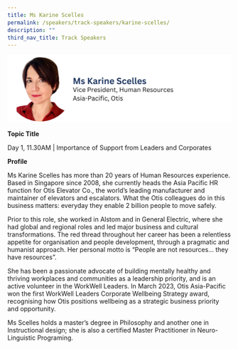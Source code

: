 ```yaml
---
title: Ms Karine Scelles
permalink: /speakers/track-speakers/karine-scelles/
description: ""
third_nav_title: Track Speakers
---
```

<div style="display: flex; flex-wrap: wrap;">
  <div style="flex-basis: 100%; max-width: 100%;">
    <img alt="track speakers 1" src="/images/SpeakersPhoto/karinescelles.png">
  </div>
	</div>
	
<b>Topic Title</b>

<p id="left">Day 1, 11.30AM | Importance of Support from Leaders and Corporates</p>

<b>Profile</b>

Ms Karine Scelles has more than 20 years of Human Resources experience. Based in Singapore since 2008, she currently heads the Asia Pacific HR function for Otis Elevator Co., the world’s leading manufacturer and maintainer of elevators and escalators. What the Otis colleagues do in this business matters: everyday they enable 2 billion people to move safely.

Prior to this role, she worked in Alstom and in General Electric, where she had global and regional roles and led major business and cultural transformations. The red thread throughout her career has been a relentless appetite for organisation and people development, through a pragmatic and humanist approach. Her personal motto is “People are not resources… they have resources”.

She has been a passionate advocate of building mentally healthy and thriving workplaces and communities as a leadership priority, and is an active volunteer in the WorkWell Leaders. In March 2023, Otis Asia-Pacific won the first WorkWell Leaders Corporate Wellbeing Strategy award, recognising how Otis positions wellbeing as a strategic business priority and opportunity.

Ms Scelles holds a master’s degree in Philosophy and another one in Instructional design; she is also a certified Master Practitioner in Neuro-Linguistic Programing.